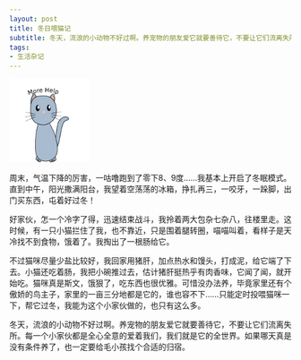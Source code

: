 ```yaml
---
layout: post
title: 冬日喂猫记 
subtitle: 冬天，流浪的小动物不好过啊。养宠物的朋友爱它就要善待它，不要让它们流离失所。要珍惜和小宝贝之间的点点滴滴，它们会回馈给我们很多很多的爱。
tags:
- 生活杂记
---
```


![](/img/liulangcat1.png)

周末，气温下降的厉害，一咕噜跑到了零下8、9度……我基本上开启了冬眠模式。直到中午，阳光撒满阳台，我望着空荡荡的冰箱，挣扎再三，一咬牙，一跺脚，出门买东西，屯着好过冬！

好家伙，怎一个冷字了得，迅速结束战斗，我拎着两大包杂七杂八，往楼里走。这时候，有一只小猫拦住了我，也不靠近，只是围着腿转圈，喵喵叫着，看样子是天冷找不到食物，饿着了。我掏出了一根肠给它。

不过猫咪尽量少盐比较好，我回家用猪肝，加点热水和馒头，打成泥，给它端了下去。小猫还吃着肠，我把小碗推过去，估计猪肝挺热乎有肉香味，它闻了闻，就开始吃。猫咪真是斯文，饿狠了，吃东西也很优雅。可惜没办法养，毕竟家里还有个傲娇的鸟主子，家里的一亩三分地都是它的，谁也容不下……只能定时投喂猫咪一下，帮它过冬，我能为这个小家伙做的，也只有这么多。

冬天，流浪的小动物不好过啊。养宠物的朋友爱它就要善待它，不要让它们流离失所。每一个小家伙都是全心全意的爱着我们，我们就是它的全世界。如果哪天真是没有条件养了，也一定要给毛小孩找个合适的归宿。


